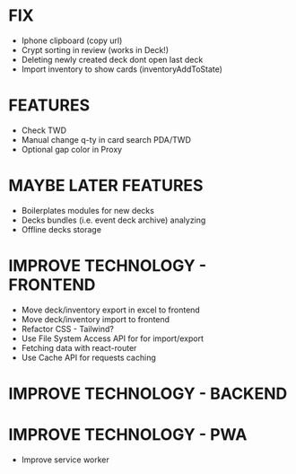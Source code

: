 # FIX
- Iphone clipboard (copy url)
- Crypt sorting in review (works in Deck!)
- Deleting newly created deck dont open last deck
- Import inventory to show cards (inventoryAddToState)

# FEATURES
- Check TWD
- Manual change q-ty in card search PDA/TWD
- Optional gap color in Proxy

# MAYBE LATER FEATURES
- Boilerplates modules for new decks
- Decks bundles (i.e. event deck archive) analyzing
- Offline decks storage

# IMPROVE TECHNOLOGY - FRONTEND
- Move deck/inventory export in excel to frontend
- Move deck/inventory import to frontend
- Refactor CSS - Tailwind?
- Use File System Access API for for import/export
- Fetching data with react-router
- Use Cache API for requests caching

# IMPROVE TECHNOLOGY - BACKEND

# IMPROVE TECHNOLOGY - PWA
- Improve service worker

